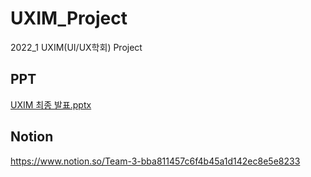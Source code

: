 # UXIM_Project
2022_1 UXIM(UI/UX학회) Project

## PPT
[UXIM 최종 발표.pptx](https://github.com/kimym56/UXIM_Project/files/10205967/UXIM.pptx)

## Notion
https://www.notion.so/Team-3-bba811457c6f4b45a1d142ec8e5e8233
